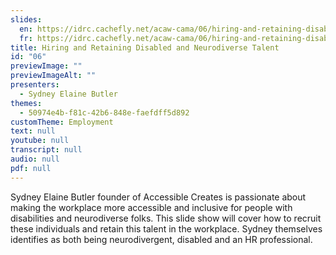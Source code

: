 ```yaml
---
slides:
  en: https://idrc.cachefly.net/acaw-cama/06/hiring-and-retaining-disabled-and-neurodiverse-talent-slides-en.pptx
  fr: https://idrc.cachefly.net/acaw-cama/06/hiring-and-retaining-disabled-and-neurodiverse-talent-slides-fr.pptx
title: Hiring and Retaining Disabled and Neurodiverse Talent
id: "06"
previewImage: ""
previewImageAlt: ""
presenters:
  - Sydney Elaine Butler
themes:
  - 50974e4b-f81c-42b6-848e-faefdff5d892
customTheme: Employment
text: null
youtube: null
transcript: null
audio: null
pdf: null
---
```

Sydney Elaine Butler founder of Accessible Creates is passionate about making the workplace more accessible and inclusive for people with disabilities and neurodiverse folks. This slide show will cover how to recruit these individuals and retain this talent in the workplace. Sydney themselves identifies as both being neurodivergent, disabled and an HR professional.

